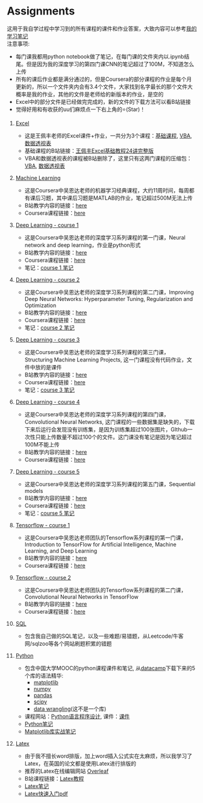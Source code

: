 # Assignments
这用于我自学过程中学习到的所有课程的课件和作业答案，大致内容可以参考[我的学习笔记](http://www.xiaohongshu.com/discovery/item/61f760410000000021037d35?share_from_user_hidden=true&xhsshare=WeixinSession&appuid=599e78cf82ec396a8b13b4e4&apptime=1646861365)  
注意事项: 
* 每门课我都用python notebook做了笔记，在每门课的文件夹内以.ipynb结尾。但是因为我的深度学习的第四门课CNN的笔记超过了100M，不知道怎么上传
* 所有的课后作业都是满分通过的，但是Coursera的部分课程的作业是每个月更新的，所以一个文件夹内会有3.4个文件，大家找到名字最长的那个文件大概率是我的作业，其他的文件是老师给的新版本的作业，是空的
* Excel中的部分文件是已经做完完成的，新的文件的下载方法可以看B站链接
* 觉得好用和有收获的uu们麻烦点一下右上角的⭐(Star)！

1. [Excel](https://github.com/Lynn-Luyp/Assignments/tree/main/Excel)
    - 这是王佩丰老师的Excel课件+作业，一共分为3个课程：[基础课程](https://github.com/Lynn-Luyp/Assignments/tree/main/Excel/Basic), [VBA](https://github.com/Lynn-Luyp/Assignments/tree/main/Excel/VBA), [数据透视表](https://github.com/Lynn-Luyp/Assignments/tree/main/Excel/%E7%8E%8B%E4%BD%A9%E4%B8%B0Excel2010%E6%95%B0%E6%8D%AE%E9%80%8F%E8%A7%86%E8%A1%A8%E8%AF%BE%E4%BB%B6)
    - 基础课程的B站链接：[王佩丰Excel基础教程24讲完整版](https://www.bilibili.com/video/BV1yJ411s7wS?from=search&seid=9935850603319789450&spm_id_from=333.337.0.0)
    - VBA和数据透视表的课程被B站删除了，这里只有这两门课程的压缩包：[VBA](https://github.com/Lynn-Luyp/Assignments/blob/main/Excel/%E8%B7%9F%E7%9D%80%E7%8E%8B%E4%BD%A9%E4%B8%B0%E5%AD%A6VBA%E9%99%84%E4%BB%B6.zip), [数据透视表](https://github.com/Lynn-Luyp/Assignments/blob/main/Excel/%E7%8E%8B%E4%BD%A9%E4%B8%B0Excel2010%E6%95%B0%E6%8D%AE%E9%80%8F%E8%A7%86%E8%A1%A8%E8%AF%BE%E4%BB%B6.zip)

2. [Machine Learning](https://github.com/Lynn-Luyp/Assignments/tree/main/Coursera-Machine%20Learning)
    - 这是Coursera中吴恩达老师的机器学习经典课程，大约11周时间，每周都有课后习题，其中课后习题是MATLAB的作业，笔记超过500M无法上传
    - B站教学内容的链接：[here](https://www.bilibili.com/video/BV1Vx411Q7yn?from=search&seid=3281420596050406517&spm_id_from=333.337.0.0)
    - Coursera课程链接：[here](https://www.coursera.org/learn/machine-learning?)

3. [Deep Learning - course 1](https://github.com/Lynn-Luyp/Assignments/tree/main/Coursera-Deep%20learning%20Specialization/Course%201)
    - 这是Coursera中吴恩达老师的深度学习系列课程的第一门课，Neural network and deep learning，作业是python形式
    - B站教学内容的链接：[here](https://www.bilibili.com/video/BV164411m79z?spm_id_from=333.999.0.0)
    - Coursera课程链接：[here](https://www.coursera.org/learn/neural-networks-deep-learning?)
    - 笔记：[course 1 笔记](https://github.com/Lynn-Luyp/Assignments/blob/main/Coursera-Deep%20learning%20Specialization/Course%201/Deep%20learning%201.ipynb)
    
4. [Deep Learning - course 2](https://github.com/Lynn-Luyp/Assignments/tree/main/Coursera-Deep%20learning%20Specialization/Course%202)
    - 这是Coursera中吴恩达老师的深度学习系列课程的第二门课，Improving Deep Neural Networks: Hyperparameter Tuning, Regularization and Optimization
    - B站教学内容的链接：[here](https://www.bilibili.com/video/BV1V441127zE?spm_id_from=333.999.0.0)
    - Coursera课程链接：[here](https://www.coursera.org/learn/deep-neural-network?specialization=deep-learning)
    - 笔记：[course 2 笔记](https://github.com/Lynn-Luyp/Assignments/blob/main/Coursera-Deep%20learning%20Specialization/Course%202/DL%202%20improve%20NN.ipynb)

5. [Deep Learning - course 3](https://github.com/Lynn-Luyp/Assignments/tree/main/Coursera-Deep%20learning%20Specialization/Course%203)
    - 这是Coursera中吴恩达老师的深度学习系列课程的第三门课，Structuring Machine Learning Projects, 这一门课程没有代码作业，文件中放的是课件
    - B站教学内容的链接：[here](https://www.bilibili.com/video/BV1f4411C7Nx?spm_id_from=333.999.0.0)
    - Coursera课程链接：[here](https://www.coursera.org/learn/machine-learning-projects?specialization=deep-learning)
    - 笔记：[course 3 笔记](https://github.com/Lynn-Luyp/Assignments/blob/main/Coursera-Deep%20learning%20Specialization/Course%203/DL%203%20structure.ipynb)

6. [Deep Learning - course 4](https://github.com/Lynn-Luyp/Assignments/tree/main/Coursera-Deep%20learning%20Specialization/Course%204)
    - 这是Coursera中吴恩达老师的深度学习系列课程的第四门课，Convolutional Neural Networks, 这门课程的一些数据集是缺失的，下载下来后运行会发现没有训练集，是因为训练集超过100张图片，GIthub一次性只能上传数量不超过100个的文件。这门课没有笔记是因为笔记超过100M不能上传
    - B站教学内容的链接：[here](https://www.bilibili.com/video/BV1F4411y7o7?spm_id_from=333.999.0.0)
    - Coursera课程链接：[here](https://www.coursera.org/learn/convolutional-neural-networks?specialization=deep-learning)

7. [Deep Learning - course 5](https://github.com/Lynn-Luyp/Assignments/tree/main/Coursera-Deep%20learning%20Specialization/Course%205)
    - 这是Coursera中吴恩达老师的深度学习系列课程的第五门课，Sequential models
    - B站教学内容的链接：[here](https://www.bilibili.com/video/BV1F4411y7BA?spm_id_from=333.999.0.0)
    - Coursera课程链接：[here](https://www.coursera.org/learn/nlp-sequence-models?specialization=deep-learning)
    - 笔记：[course 5 笔记](https://github.com/Lynn-Luyp/Assignments/blob/main/Coursera-Deep%20learning%20Specialization/Course%205/Sequence%20Models.ipynb)

8. [Tensorflow - course 1](https://github.com/Lynn-Luyp/Assignments/tree/main/Coursera-Tensorflow%20Specialization/Course%201)
    - 这是Coursera中吴恩达老师团队的Tensorflow系列课程的第一门课，Introduction to TensorFlow for Artificial Intelligence, Machine Learning, and Deep Learning
    - B站教学内容的链接：[here](https://www.bilibili.com/video/BV1A5411b7w7?from=search&seid=10547493448075596213&spm_id_from=333.337.0.0)
    - Coursera课程链接：[here](https://www.coursera.org/learn/introduction-tensorflow?specialization=tensorflow-in-practice)
    
9. [Tensorflow - course 2](https://github.com/Lynn-Luyp/Assignments/tree/main/Coursera-Tensorflow%20Specialization/Course%202)
    - 这是Coursera中吴恩达老师团队的Tensorflow系列课程的第二门课，Convolutional Neural Networks in TensorFlow
    - B站教学内容的链接：[here](https://www.bilibili.com/video/BV1A5411b7w7?p=26)
    - Coursera课程链接：[here](https://www.coursera.org/learn/convolutional-neural-networks-tensorflow?specialization=tensorflow-in-practice)

10. [SQL](https://github.com/Lynn-Luyp/Assignments/tree/main/SQL)
    - 包含我自己做的SQL笔记，以及一些难题/易错题，从Leetcode/牛客网/sqlzoo等各个网站刷题积累的错题

11. [Python](https://github.com/Lynn-Luyp/Assignments/tree/main/Python)
    - 包含中国大学MOOC的python课程课件和笔记, 从[datacamp](https://www.datacamp.com/)下载下来的5个库的语法精华: 
        - [matplotlib](https://github.com/Lynn-Luyp/Assignments/blob/main/Python/matplotlib%20cheat%20sheet.pdf)
        - [numpy](https://github.com/Lynn-Luyp/Assignments/blob/main/Python/numpy%20cheat%20sheet.pdf)
        - [pandas](https://github.com/Lynn-Luyp/Assignments/blob/main/Python/pandas%20cheat%20sheet.pdf)
        - [scipy](https://github.com/Lynn-Luyp/Assignments/blob/main/Python/scipy%20cheat%20sheet.pdf)
        - [data wrangling](https://github.com/Lynn-Luyp/Assignments/blob/main/Python/wrangling%20cheat%20sheet.pdf)(这不是一个库)
    - 课程网站：[Python语言程序设计](https://www.icourse163.org/course/BIT-268001?outVendor=zw_mooc_pclszykctj_), 课件：[课件](https://github.com/Lynn-Luyp/Assignments/tree/main/Python/Mooc/Mooc%20pdf)
    - [Python笔记](https://github.com/Lynn-Luyp/Assignments/blob/main/Python/Mooc/python%E7%AC%94%E8%AE%B0.py)
    - [Matplotlib库实战笔记](https://github.com/Lynn-Luyp/Assignments/blob/main/Python/plt%E5%AD%A6%E4%B9%A0%E7%AC%94%E8%AE%B0.ipynb)

12. [Latex](https://github.com/Lynn-Luyp/Assignments/tree/main/Latex)
    - 由于我不擅长word排版，加上word插入公式实在太麻烦，所以我学习了Latex，在英国的论文都是使用Latex进行排版的
    - 推荐的Latex在线编辑网站 [Overleaf](https://www.overleaf.com/login?)
    - B站课程链接：[Latex教程](https://www.bilibili.com/video/BV1no4y1U7At?spm_id_from=333.999.0.0)
    - [Latex笔记](https://github.com/Lynn-Luyp/Assignments/blob/main/Latex/LaTex.ipynb)
    - [Latex快速入门pdf](https://github.com/Lynn-Luyp/Assignments/blob/main/Latex/lshort-zh-cn.pdf)












